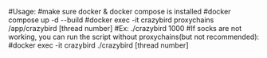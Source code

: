 #Usage:
#make sure docker & docker compose is installed 
#docker compose up -d --build
#docker exec -it crazybird proxychains /app/crazybird [thread number]
#Ex: ./crazybird 1000
#If socks are not working, you can run the script without proxychains(but not recommended):
#docker exec -it crazybird ./crazybird [thread number]
